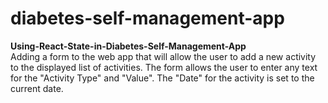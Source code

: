 # diabetes-self-management-app

<b>Using-React-State-in-Diabetes-Self-Management-App</b><br>
Adding a form to the web app that will allow the user to add a new activity to the displayed list of activities. The form allows the user to enter any text for the "Activity Type" and "Value". The "Date" for the activity is set to the current date.